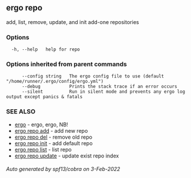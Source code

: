 ## ergo repo

add, list, remove, update, and init add-one repositories

### Options

```
  -h, --help   help for repo
```

### Options inherited from parent commands

```
      --config string   The ergo config file to use (default "/home/runner/.ergo/config/ergo.yml")
      --debug           Prints the stack trace if an error occurs
      --silent          Run in silent mode and prevents any ergo log output except panics & fatals
```

### SEE ALSO

* [ergo](ergo.md)	 - ergo, ergo, NB!
* [ergo repo add](ergo_repo_add.md)	 - add new repo
* [ergo repo del](ergo_repo_del.md)	 - remove old repo
* [ergo repo init](ergo_repo_init.md)	 - add default repo
* [ergo repo list](ergo_repo_list.md)	 - list repo
* [ergo repo update](ergo_repo_update.md)	 - update exist repo index

###### Auto generated by spf13/cobra on 3-Feb-2022
